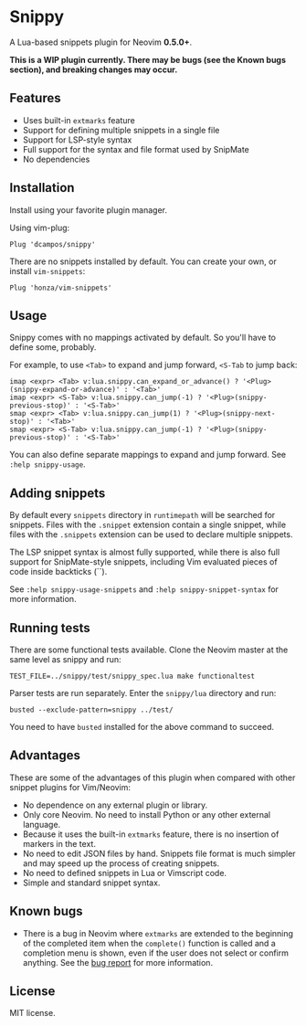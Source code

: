 # Snippy

A Lua-based snippets plugin for Neovim **0.5.0+**.

**This is a WIP plugin currently. There may be bugs (see the Known bugs
section), and breaking changes may occur.**

## Features

* Uses built-in `extmarks` feature
* Support for defining multiple snippets in a single file
* Support for LSP-style syntax
* Full support for the syntax and file format used by SnipMate
* No dependencies

## Installation

Install using your favorite plugin manager.

Using vim-plug:

```vim
Plug 'dcampos/snippy'
```

There are no snippets installed by default. You can create your own, or install `vim-snippets`:

```vim
Plug 'honza/vim-snippets'
```

## Usage

Snippy comes with no mappings activated by default. So you'll have to define
some, probably.

For example, to use `<Tab>` to expand and jump forward, `<S-Tab` to jump back:

```vim
imap <expr> <Tab> v:lua.snippy.can_expand_or_advance() ? '<Plug>(snippy-expand-or-advance)' : '<Tab>'
imap <expr> <S-Tab> v:lua.snippy.can_jump(-1) ? '<Plug>(snippy-previous-stop)' : '<S-Tab>'
smap <expr> <Tab> v:lua.snippy.can_jump(1) ? '<Plug>(snippy-next-stop)' : '<Tab>'
smap <expr> <S-Tab> v:lua.snippy.can_jump(-1) ? '<Plug>(snippy-previous-stop)' : '<S-Tab>'
```

You can also define separate mappings to expand and jump forward. See `:help snippy-usage`.

## Adding snippets

By default every `snippets` directory in `runtimepath` will be searched for
snippets. Files with the `.snippet` extension contain a single snippet, while
files with the `.snippets` extension can be used to declare multiple snippets.

The LSP snippet syntax is almost fully supported, while there is also full
support for SnipMate-style snippets, including Vim evaluated pieces of code
inside backticks (\`\`).

See `:help snippy-usage-snippets` and `:help snippy-snippet-syntax` for more
information.

## Running tests

There are some functional tests available. Clone the Neovim master at the same
level as snippy and run:

```
TEST_FILE=../snippy/test/snippy_spec.lua make functionaltest
```

Parser tests are run separately. Enter the `snippy/lua` directory and run:

```
busted --exclude-pattern=snippy ../test/
```

You need to have `busted` installed for the above command to succeed.

## Advantages

These are some of the advantages of this plugin when compared with other snippet plugins for Vim/Neovim:

* No dependence on any external plugin or library.
* Only core Neovim. No need to install Python or any other external language.
* Because it uses the built-in `extmarks` feature, there is no insertion of markers in the text.
* No need to edit JSON files by hand. Snippets file format is much simpler and may speed up the process of creating snippets.
* No need to defined snippets in Lua or Vimscript code.
* Simple and standard snippet syntax.

## Known bugs

* There is a bug in Neovim where `extmarks` are extended to the beginning of the completed item when the `complete()` function is called and a completion menu is shown, even if the user does not select or confirm anything. See the [bug report][1] for more information.

[1]: https://github.com/neovim/neovim/issues/13816

## License

MIT license.
